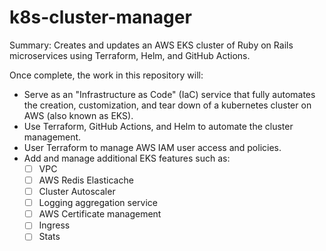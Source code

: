 # k8s-cluster-manager
Summary: Creates and updates an AWS EKS cluster of Ruby on Rails microservices using Terraform, Helm, and GitHub Actions.

Once complete, the work in this repository will:
- Serve as an "Infrastructure as Code" (IaC) service that fully automates the creation, customization, and tear down of a kubernetes cluster on AWS (also known as EKS).
- Use Terraform, GitHub Actions, and Helm to automate the cluster management.
- User Terraform to manage AWS IAM user access and policies.
- Add and manage additional EKS features such as:
    - [ ] VPC
    - [ ] AWS Redis Elasticache
    - [ ] Cluster Autoscaler
    - [ ] Logging aggregation service
    - [ ] AWS Certificate management
    - [ ] Ingress
    - [ ] Stats

#